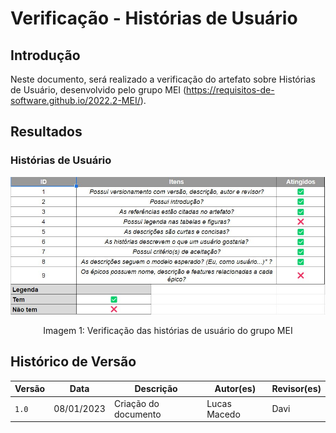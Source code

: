 # Verificação - Histórias de Usuário

## Introdução

Neste documento, será realizado a verificação do artefato sobre Histórias de Usuário, desenvolvido pelo grupo MEI (<https://requisitos-de-software.github.io/2022.2-MEI/>).

## Resultados

### Histórias de Usuário

![imagem 1](../../elicitacao/imgs/ver_grupoMEI/verHistUser.jpg)

<div style="text-align: center">
<p>Imagem 1: Verificação das histórias de usuário do grupo MEI</p>
</div>

## Histórico de Versão

| Versão | Data          | Descrição                          | Autor(es)     |  Revisor(es)  |
| ------ | ------------- | ---------------------------------- | ------------- | ------------- |
| `1.0`  | 08/01/2023    | Criação do documento               | Lucas Macedo  |   Davi |
